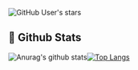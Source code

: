 ![GitHub User's stars](https://img.shields.io/github/stars/dhdh3311?label=doom%27s%20stars&logoColor=Black&style=social)

## 🧐 Github Stats
![Anurag's github stats](https://github-readme-stats.vercel.app/api?username=dhdh3311&theme=calm&show_icons=true&line_height=30)[![Top Langs](https://github-readme-stats.vercel.app/api/top-langs/?username=dhdh3311&theme=calm&langs_count=8)](https://github.com/anuraghazra/github-readme-stats)
<!--
**dhdh3311/dhdh3311** is a ✨ _special_ ✨ repository because its `README.md` (this file) appears on your GitHub profile.

Here are some ideas to get you started:

- 🔭 I’m currently working on ...
- 🌱 I’m currently learning ...
- 👯 I’m looking to collaborate on ...
- 🤔 I’m looking for help with ...
- 💬 Ask me about ...
- 📫 How to reach me: ...
- 😄 Pronouns: ...
- ⚡ Fun fact: ...
-->
